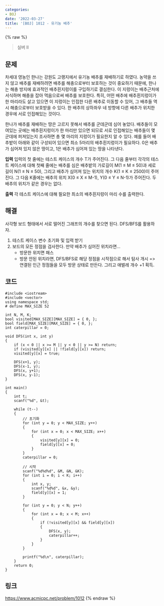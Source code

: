 ```yaml
---
categories:
- BOJ
date: '2022-03-27'
title: '[BOJ] 1012 - 유기농 배추'
---
```


{% raw %}
> 실버 II<br>

## 문제
차세대 영농인 한나는 강원도 고랭지에서 유기농 배추를 재배하기로 하였다. 농약을 쓰지 않고 배추를 재배하려면 배추를 해충으로부터 보호하는 것이 중요하기 때문에, 한나는 해충 방지에 효과적인 배추흰지렁이를 구입하기로 결심한다. 이 지렁이는 배추근처에 서식하며 해충을 잡아 먹음으로써 배추를 보호한다. 특히, 어떤 배추에 배추흰지렁이가 한 마리라도 살고 있으면 이 지렁이는 인접한 다른 배추로 이동할 수 있어, 그 배추들 역시 해충으로부터 보호받을 수 있다. 한 배추의 상하좌우 네 방향에 다른 배추가 위치한 경우에 서로 인접해있는 것이다.

한나가 배추를 재배하는 땅은 고르지 못해서 배추를 군데군데 심어 놓았다. 배추들이 모여있는 곳에는 배추흰지렁이가 한 마리만 있으면 되므로 서로 인접해있는 배추들이 몇 군데에 퍼져있는지 조사하면 총 몇 마리의 지렁이가 필요한지 알 수 있다. 예를 들어 배추밭이 아래와 같이 구성되어 있으면 최소 5마리의 배추흰지렁이가 필요하다. 0은 배추가 심어져 있지 않은 땅이고, 1은 배추가 심어져 있는 땅을 나타낸다.

**입력**
입력의 첫 줄에는 테스트 케이스의 개수 T가 주어진다. 그 다음 줄부터 각각의 테스트 케이스에 대해 첫째 줄에는 배추를 심은 배추밭의 가로길이 M(1 ≤ M ≤ 50)과 세로길이 N(1 ≤ N ≤ 50), 그리고 배추가 심어져 있는 위치의 개수 K(1 ≤ K ≤ 2500)이 주어진다. 그 다음 K줄에는 배추의 위치 X(0 ≤ X ≤ M-1), Y(0 ≤ Y ≤ N-1)가 주어진다. 두 배추의 위치가 같은 경우는 없다.

**출력**
각 테스트 케이스에 대해 필요한 최소의 배추흰지렁이 마리 수를 출력한다.

##  해결
사각형 보드 형태에서 서로 떨어진 그래프의 개수를 찾으면 된다. DFS/BFS를 활용하자.

1. 테스트 케이스 변수 초기화 및 입력 받기
2. 보드의 모든 정점을 검사한다. 만약 배추가 심어진 위치라면...
	- 방문한 위치면 패스
	- 방문 안된 위치라면, DFS/BFS로 해당 정점을 시작점으로 해서 탐사 개시 => 연결된 인근 정점들을 모두 방문 상태로 만든다. 그리고 애벌레 개수 +1 획득.<br>

## 코드
```
#include <iostream>
#include <vector>
using namespace std;
# define MAX_SIZE 52

int N, M, K;
bool visited[MAX_SIZE][MAX_SIZE] = { 0, };
bool field[MAX_SIZE][MAX_SIZE] = { 0, };
int caterpillar = 0;

void DFS(int x, int y)
{
	if (x < 0 || x >= M || y < 0 || y >= N) return;
	if (visited[y][x] || !field[y][x]) return;
	visited[y][x] = true;

	DFS(x+1, y);
	DFS(x-1, y);
	DFS(x, y+1);
	DFS(x, y-1);
}

int main()
{
	int t;
	scanf("%d", &t);

	while (t--)
	{
		// 초기화
		for (int y = 0; y < MAX_SIZE; y++)
		{
			for (int x = 0; x < MAX_SIZE; x++)
			{
				visited[y][x] = 0;
				field[y][x] = 0;
			}
		}
		caterpillar = 0;

		// 시작
		scanf("%d%d%d", &M, &N, &K);
		for (int i = 0; i < K; i++)
		{
			int x, y;
			scanf("%d%d", &x, &y);
			field[y][x] = 1;
		}

		for (int y = 0; y < N; y++)
		{
			for (int x = 0; x < M; x++)
			{
				if (!visited[y][x] && field[y][x])
				{
					DFS(x, y);
					caterpillar++;
				}
			}
		}

		printf("%d\n", caterpillar);
	}
	return 0;
}
```

## 링크
https://www.acmicpc.net/problem/1012
{% endraw %}